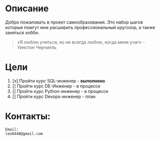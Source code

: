 # Описание
Добро пожаловать в проект самообразования. Это набор шагов которые помгут мне расширить профессиональный кругозор, а также заняться хобби.
>«Я люблю учиться, но не всегда люблю, когда меня учат» - Уинстон Черчилль
# Цели 
1. [x] Пройти курс SQL-инженер - **выполнено**
2. [] Пройти курс DE-Инженер - в процессе
3. [] Пройти курс Python-инженер - в процессе
4. [] Пройти курс Devops-инженер - план

# Контакты:
	Email: 
	leo8448@gmail.com